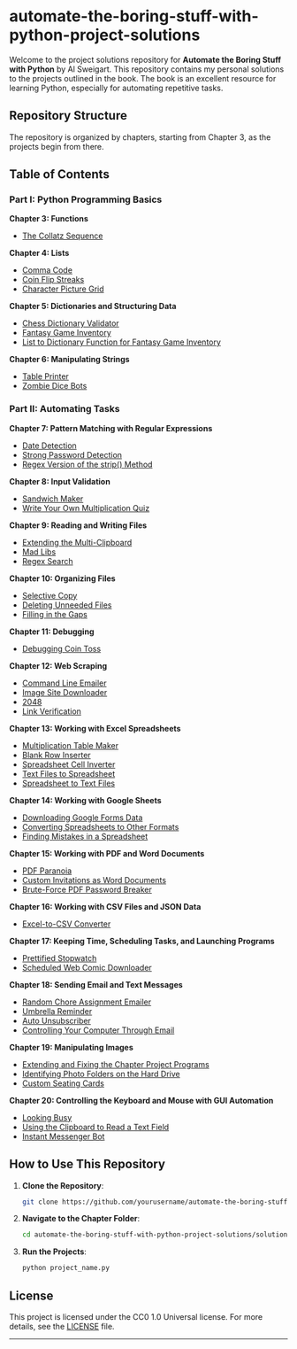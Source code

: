 # automate-the-boring-stuff-with-python-project-solutions

Welcome to the project solutions repository for **Automate the Boring Stuff with Python** by Al Sweigart. This repository contains my personal solutions to the projects outlined in the book. The book is an excellent resource for learning Python, especially for automating repetitive tasks.

## Repository Structure

The repository is organized by chapters, starting from Chapter 3, as the projects begin from there.

## Table of Contents

### Part I: Python Programming Basics
**Chapter 3: Functions**
- [The Collatz Sequence](solutions/chapter_03_collatz_sequence.py)

**Chapter 4: Lists**
- [Comma Code](solutions/chapter_04_comma_code.py)
- [Coin Flip Streaks](solutions/chapter_04_coin_flip_streaks.py)
- [Character Picture Grid](solutions/chapter_04_character_picture_grid.py)

**Chapter 5: Dictionaries and Structuring Data**
- [Chess Dictionary Validator](solutions/chapter_05_chess_dictionary_validator.py)
- [Fantasy Game Inventory](solutions/chapter_05_fantasy_game_inventory.py)
- [List to Dictionary Function for Fantasy Game Inventory](solutions/chapter_05_list_to_dictionary.py)

**Chapter 6: Manipulating Strings**
- [Table Printer](solutions/chapter_06_table_printer.py)
- [Zombie Dice Bots](solutions/chapter_06_zombie_dice_bots.py)

### Part II: Automating Tasks
**Chapter 7: Pattern Matching with Regular Expressions**
- [Date Detection](solutions/chapter_07_date_detection.py)
- [Strong Password Detection](solutions/chapter_07_strong_password_detection.py)
- [Regex Version of the strip() Method](solutions/chapter_07_regex_strip.py)

**Chapter 8: Input Validation**
- [Sandwich Maker](solutions/chapter_08_sandwich_maker.py)
- [Write Your Own Multiplication Quiz](solutions/chapter_08_multiplication_quiz.py)

**Chapter 9: Reading and Writing Files**
- [Extending the Multi-Clipboard](solutions/chapter_09_multi_clipboard.py)
- [Mad Libs](solutions/chapter_09_mad_libs.py)
- [Regex Search](solutions/chapter_09_regex_search.py)

**Chapter 10: Organizing Files**
- [Selective Copy](solutions/chapter_10_selective_copy.py)
- [Deleting Unneeded Files](solutions/chapter_10_deleting_files.py)
- [Filling in the Gaps](solutions/chapter_10_filling_gaps.py)

**Chapter 11: Debugging**
- [Debugging Coin Toss](solutions/chapter_11_debugging_coin_toss.py)

**Chapter 12: Web Scraping**
- [Command Line Emailer](solutions/chapter_12_command_line_emailer.py)
- [Image Site Downloader](solutions/chapter_12_image_site_downloader.py)
- [2048](solutions/chapter_12_2048.py)
- [Link Verification](solutions/chapter_12_link_verification.py)

**Chapter 13: Working with Excel Spreadsheets**
- [Multiplication Table Maker](solutions/chapter_13_multiplication_table_maker.py)
- [Blank Row Inserter](solutions/chapter_13_blank_row_inserter.py)
- [Spreadsheet Cell Inverter](solutions/chapter_13_spreadsheet_cell_inverter.py)
- [Text Files to Spreadsheet](solutions/chapter_13_text_to_spreadsheet.py)
- [Spreadsheet to Text Files](solutions/chapter_13_spreadsheet_to_text.py)

**Chapter 14: Working with Google Sheets**
- [Downloading Google Forms Data](solutions/chapter_14_google_forms_data.py)
- [Converting Spreadsheets to Other Formats](solutions/chapter_14_convert_spreadsheets.py)
- [Finding Mistakes in a Spreadsheet](solutions/chapter_14_find_spreadsheet_mistakes.py)

**Chapter 15: Working with PDF and Word Documents**
- [PDF Paranoia](solutions/chapter_15_pdf_paranoia.py)
- [Custom Invitations as Word Documents](solutions/chapter_15_custom_invitations.py)
- [Brute-Force PDF Password Breaker](solutions/chapter_15_pdf_password_breaker.py)

**Chapter 16: Working with CSV Files and JSON Data**
- [Excel-to-CSV Converter](solutions/chapter_16_excel_to_csv.py)

**Chapter 17: Keeping Time, Scheduling Tasks, and Launching Programs**
- [Prettified Stopwatch](solutions/chapter_17_prettified_stopwatch.py)
- [Scheduled Web Comic Downloader](solutions/chapter_17_web_comic_downloader.py)

**Chapter 18: Sending Email and Text Messages**
- [Random Chore Assignment Emailer](solutions/chapter_18_chore_assignment_emailer.py)
- [Umbrella Reminder](solutions/chapter_18_umbrella_reminder.py)
- [Auto Unsubscriber](solutions/chapter_18_auto_unsubscriber.py)
- [Controlling Your Computer Through Email](solutions/chapter_18_control_computer_email.py)

**Chapter 19: Manipulating Images**
- [Extending and Fixing the Chapter Project Programs](solutions/chapter_19_fixing_chapter_projects.py)
- [Identifying Photo Folders on the Hard Drive](solutions/chapter_19_photo_folders.py)
- [Custom Seating Cards](solutions/chapter_19_seating_cards.py)

**Chapter 20: Controlling the Keyboard and Mouse with GUI Automation**
- [Looking Busy](solutions/chapter_20_looking_busy.py)
- [Using the Clipboard to Read a Text Field](solutions/chapter_20_clipboard_text_field.py)
- [Instant Messenger Bot](solutions/chapter_20_messenger_bot.py)

## How to Use This Repository

1. **Clone the Repository**:
    ```bash
    git clone https://github.com/yourusername/automate-the-boring-stuff-with-python-project-solutions.git
    ```

2. **Navigate to the Chapter Folder**:
    ```bash
    cd automate-the-boring-stuff-with-python-project-solutions/solutions
    ```

3. **Run the Projects**:
    ```bash
    python project_name.py
    ```

## License

This project is licensed under the CC0 1.0 Universal license. For more details, see the [LICENSE](LICENSE) file.

---

